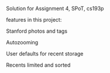 Solution for Assignment 4, SPoT, cs193p


features in this project:


Stanford photos and tags

Autozooming

User defaults for recent storage

Recents limited and sorted
